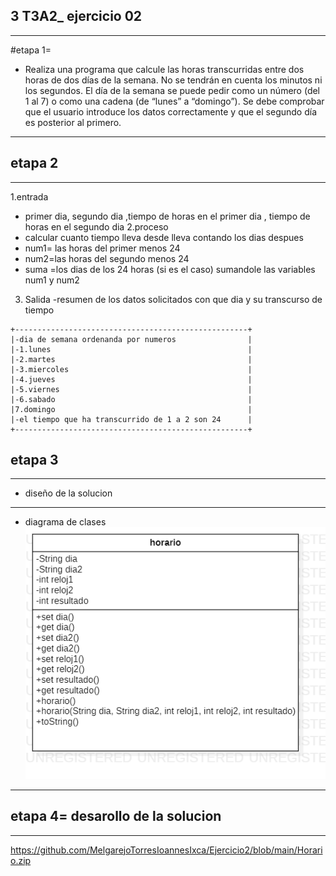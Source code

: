 ## 3 T3A2_ ejercicio 02
------------------------------------------------------------------------------------------------
#etapa 1=
- Realiza una programa que calcule las horas transcurridas entre dos horas de dos días de la semana. No se tendrán en cuenta los minutos ni los segundos. El día de la semana se puede pedir como un número (del 1 al 7) o como una cadena (de “lunes” a “domingo”). Se debe comprobar que el usuario introduce los datos correctamente y que el segundo día es posterior al primero.
------------------------------------------------------------------------------------------------
## etapa 2
-------------------------------------------------------------------------------------------------
1.entrada
- primer dia, segundo dia ,tiempo de horas en el primer dia , tiempo de horas en el segundo dia
2.proceso
- calcular cuanto tiempo lleva desde lleva contando los dias despues 
- num1= las horas del primer menos 24
- num2=las horas del segundo menos 24
- suma =los dias de los 24 horas (si es el caso) sumandole las variables num1 y num2
3. Salida
-resumen de los datos solicitados con que dia y su transcurso de tiempo 

~~~
+----------------------------------------------------+  
|-dia de semana ordenanda por numeros                |
|-1.lunes                                            |
|-2.martes                                           |
|-3.miercoles                                        |           
|-4.jueves                                           |
|-5.viernes                                          |
|-6.sabado                                           |
|7.domingo                                           |   
|-el tiempo que ha transcurrido de 1 a 2 son 24      |  
+----------------------------------------------------+
~~~
## etapa 3
----------------------------------------------------------------------------------------------
- diseño de la solucion
----------------------------------------------------------------------------------------------
- diagrama de clases 
![](https://github.com/MelgarejoTorresIoannesIxca/Ejercicio2/blob/main/horario.png)
---------------------------------------------------------------------------------------------
## etapa 4= desarollo de la solucion
----------------------------------------------------------------------------------------------
https://github.com/MelgarejoTorresIoannesIxca/Ejercicio2/blob/main/Horario.zip
